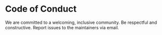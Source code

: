 # Code of Conduct

We are committed to a welcoming, inclusive community. Be respectful and constructive.
Report issues to the maintainers via email.
